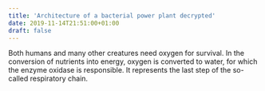 ```yaml
---
title: 'Architecture of a bacterial power plant decrypted'
date: 2019-11-14T21:51:00+01:00
draft: false
---
```


Both humans and many other creatures need oxygen for survival. In the conversion of nutrients into energy, oxygen is converted to water, for which the enzyme oxidase is responsible. It represents the last step of the so-called respiratory chain.